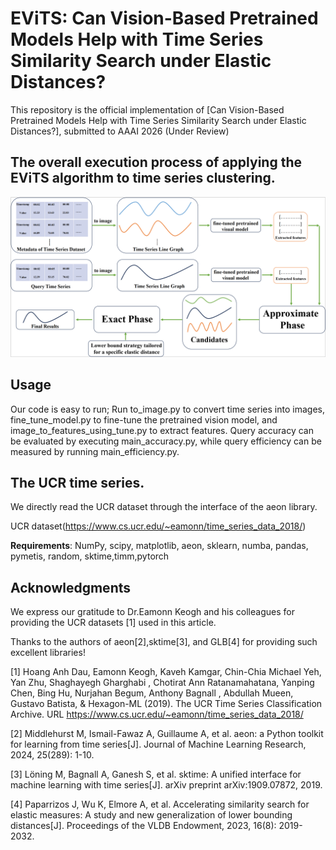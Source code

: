 # EViTS: Can Vision-Based Pretrained Models Help with Time Series Similarity Search under Elastic Distances?
This repository is the official implementation of [Can Vision-Based Pretrained Models Help with Time Series Similarity Search under Elastic Distances?], 
submitted to AAAI 2026  (Under Review)

## The overall execution process of applying the EViTS algorithm to time series clustering.

![The overall execution process of applying the EViTS algorithm to time series clustering](framework.jpg) 




## Usage

Our code is easy to run; Run to_image.py to convert time series into images, fine_tune_model.py to fine-tune the pretrained vision model, and image_to_features_using_tune.py to extract features. Query accuracy can be evaluated by executing main_accuracy.py, while query efficiency can be measured by running main_efficiency.py.

## The UCR time series.

We directly read the UCR dataset through the interface of the aeon library.

UCR dataset(https://www.cs.ucr.edu/~eamonn/time_series_data_2018/)





**Requirements**: NumPy, scipy, matplotlib, aeon, sklearn, numba, pandas, pymetis, random, sktime,timm,pytorch


## Acknowledgments

We express our gratitude to Dr.Eamonn Keogh and his colleagues for providing the UCR datasets [1] used in this article.



Thanks to the authors of aeon[2],sktime[3], and GLB[4] for providing such excellent libraries!

[1] Hoang Anh Dau, Eamonn Keogh, Kaveh Kamgar, Chin-Chia Michael Yeh, Yan Zhu, Shaghayegh Gharghabi , Chotirat Ann Ratanamahatana, Yanping Chen, Bing Hu, Nurjahan Begum, Anthony Bagnall , Abdullah Mueen, Gustavo Batista, & Hexagon-ML (2019). The UCR Time Series Classification Archive. URL https://www.cs.ucr.edu/~eamonn/time_series_data_2018/

[2] Middlehurst M, Ismail-Fawaz A, Guillaume A, et al. aeon: a Python toolkit for learning from time series[J]. Journal of Machine Learning Research, 2024, 25(289): 1-10.

[3] Löning M, Bagnall A, Ganesh S, et al. sktime: A unified interface for machine learning with time series[J]. arXiv preprint arXiv:1909.07872, 2019.

[4] Paparrizos J, Wu K, Elmore A, et al. Accelerating similarity search for elastic measures: A study and new generalization of lower bounding distances[J]. Proceedings of the VLDB Endowment, 2023, 16(8): 2019-2032.
